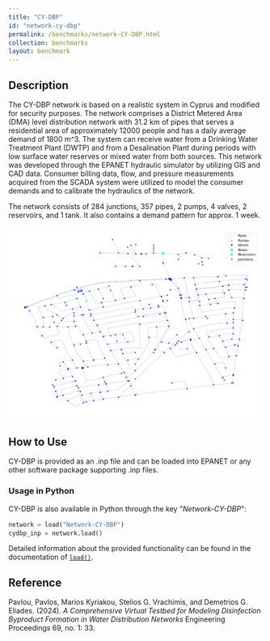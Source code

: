 ```yaml
---
title: "CY-DBP"
id: "network-cy-dbp"
permalink: /benchmarks/network-CY-DBP.html
collection: benchmarks
layout: benchmark
---
```



## Description

The CY-DBP network is based on a realistic system in Cyprus and modified for security purposes.
The network comprises a District Metered Area (DMA) level distribution network with 31.2 km of
pipes that serves a residential area of approximately 12000 people and has a daily average demand
of 1800 m^3. The system can receive water from a Drinking Water Treatment Plant (DWTP) and from a
Desalination Plant during periods with low surface water reserves or mixed water from both sources.
This network was developed through the EPANET hydraulic simulator by utilizing GIS and CAD data.
Consumer billing data, flow, and pressure measurements acquired from the SCADA system were utilized
to model the consumer demands and to calibrate the hydraulics of the network.

The network consists of 284 junctions, 357 pipes, 2 pumps, 4 valves, 2 reservoirs, and 1 tank.
It also contains a demand pattern for approx. 1 week.

<img src="../static/benchmarks/network-cy-dbp/cy-dbp_plot.png"/>

## How to Use

CY-DBP is provided as an .inp file and can be loaded into EPANET or any other software package
supporting .inp files.

### Usage in Python

CY-DBP is also available in Python through the key "*Network-CY-DBP*":
```python
network = load("Network-CY-DBP")
cydbp_inp = network.load()
```

Detailed information about the provided functionality can be found in the documentation of
[`load()`](https://waterbenchmarkhub.readthedocs.io/en/latest/water_benchmark_hub.networks.html#water_benchmark_hub.networks.networks.CYDBP.load).


## Reference

Pavlou, Pavlos, Marios Kyriakou, Stelios G. Vrachimis, and Demetrios G. Eliades. (2024).
*A Comprehensive Virtual Testbed for Modeling Disinfection Byproduct Formation in Water Distribution Networks*
Engineering Proceedings 69, no. 1: 33.
[<i class="bi bi-link"></i>](https://doi.org/10.3390/engproc2024069033)
